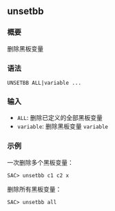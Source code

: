 ## unsetbb

### 概要

删除黑板变量

### 语法

``` {.bash}
UNSETBB ALL|variable ...
```

### 输入

- `ALL`: 删除已定义的全部黑板变量
- `variable`: 删除黑板变量 `variable`

### 示例

一次删除多个黑板变量：

``` {.bash}
SAC> unsetbb c1 c2 x
```

删除所有黑板变量：

``` {.bash}
SAC> unsetbb all
```
